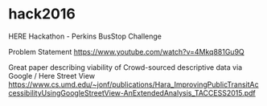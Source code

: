 # hack2016
HERE Hackathon - Perkins BusStop Challenge

Problem Statement
https://www.youtube.com/watch?v=4Mkq881Gu9Q

Great paper describing viability of Crowd-sourced descriptive data via Google / Here Street View
https://www.cs.umd.edu/~jonf/publications/Hara_ImprovingPublicTransitAccessibilityUsingGoogleStreetView-AnExtendedAnalysis_TACCESS2015.pdf

